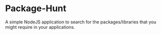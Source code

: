 # Package-Hunt
A simple NodeJS application to search for the packages/libraries that you might require in your applications.
